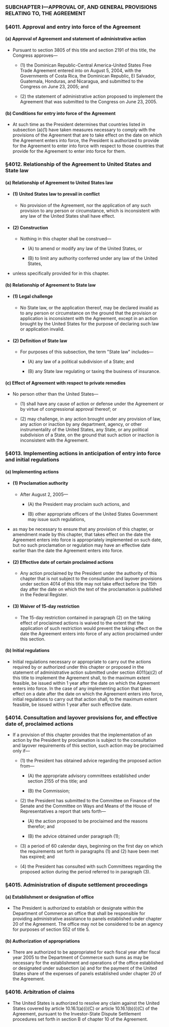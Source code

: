 ### SUBCHAPTER I—APPROVAL OF, AND GENERAL PROVISIONS RELATING TO, THE AGREEMENT

### §4011. Approval and entry into force of the Agreement
#### (a) Approval of Agreement and statement of administrative action
* Pursuant to section 3805 of this title and section 2191 of this title, the Congress approves—

  * (1) the Dominican Republic-Central America-United States Free Trade Agreement entered into on August 5, 2004, with the Governments of Costa Rica, the Dominican Republic, El Salvador, Guatemala, Honduras, and Nicaragua, and submitted to the Congress on June 23, 2005; and

  * (2) the statement of administrative action proposed to implement the Agreement that was submitted to the Congress on June 23, 2005.

#### (b) Conditions for entry into force of the Agreement
* At such time as the President determines that countries listed in subsection (a)(1) have taken measures necessary to comply with the provisions of the Agreement that are to take effect on the date on which the Agreement enters into force, the President is authorized to provide for the Agreement to enter into force with respect to those countries that provide for the Agreement to enter into force for them.

### §4012. Relationship of the Agreement to United States and State law
#### (a) Relationship of Agreement to United States law
* #### (1) United States law to prevail in conflict
  * No provision of the Agreement, nor the application of any such provision to any person or circumstance, which is inconsistent with any law of the United States shall have effect.

* #### (2) Construction
  * Nothing in this chapter shall be construed—

    * (A) to amend or modify any law of the United States, or

    * (B) to limit any authority conferred under any law of the United States,


* unless specifically provided for in this chapter.

#### (b) Relationship of Agreement to State law
* #### (1) Legal challenge
  * No State law, or the application thereof, may be declared invalid as to any person or circumstance on the ground that the provision or application is inconsistent with the Agreement, except in an action brought by the United States for the purpose of declaring such law or application invalid.

* #### (2) Definition of State law
  * For purposes of this subsection, the term "State law" includes—

    * (A) any law of a political subdivision of a State; and

    * (B) any State law regulating or taxing the business of insurance.

#### (c) Effect of Agreement with respect to private remedies
* No person other than the United States—

  * (1) shall have any cause of action or defense under the Agreement or by virtue of congressional approval thereof; or

  * (2) may challenge, in any action brought under any provision of law, any action or inaction by any department, agency, or other instrumentality of the United States, any State, or any political subdivision of a State, on the ground that such action or inaction is inconsistent with the Agreement.

### §4013. Implementing actions in anticipation of entry into force and initial regulations
#### (a) Implementing actions
* #### (1) Proclamation authority
  * After August 2, 2005—

    * (A) the President may proclaim such actions, and

    * (B) other appropriate officers of the United States Government may issue such regulations,


* as may be necessary to ensure that any provision of this chapter, or amendment made by this chapter, that takes effect on the date the Agreement enters into force is appropriately implemented on such date, but no such proclamation or regulation may have an effective date earlier than the date the Agreement enters into force.

* #### (2) Effective date of certain proclaimed actions
  * Any action proclaimed by the President under the authority of this chapter that is not subject to the consultation and layover provisions under section 4014 of this title may not take effect before the 15th day after the date on which the text of the proclamation is published in the Federal Register.

* #### (3) Waiver of 15-day restriction
  * The 15-day restriction contained in paragraph (2) on the taking effect of proclaimed actions is waived to the extent that the application of such restriction would prevent the taking effect on the date the Agreement enters into force of any action proclaimed under this section.

#### (b) Initial regulations
* Initial regulations necessary or appropriate to carry out the actions required by or authorized under this chapter or proposed in the statement of administrative action submitted under section 4011(a)(2) of this title to implement the Agreement shall, to the maximum extent feasible, be issued within 1 year after the date on which the Agreement enters into force. In the case of any implementing action that takes effect on a date after the date on which the Agreement enters into force, initial regulations to carry out that action shall, to the maximum extent feasible, be issued within 1 year after such effective date.

### §4014. Consultation and layover provisions for, and effective date of, proclaimed actions
* If a provision of this chapter provides that the implementation of an action by the President by proclamation is subject to the consultation and layover requirements of this section, such action may be proclaimed only if—

  * (1) the President has obtained advice regarding the proposed action from—

    * (A) the appropriate advisory committees established under section 2155 of this title; and

    * (B) the Commission;


  * (2) the President has submitted to the Committee on Finance of the Senate and the Committee on Ways and Means of the House of Representatives a report that sets forth—

    * (A) the action proposed to be proclaimed and the reasons therefor; and

    * (B) the advice obtained under paragraph (1);


  * (3) a period of 60 calendar days, beginning on the first day on which the requirements set forth in paragraphs (1) and (2) have been met has expired; and

  * (4) the President has consulted with such Committees regarding the proposed action during the period referred to in paragraph (3).

### §4015. Administration of dispute settlement proceedings
#### (a) Establishment or designation of office
* The President is authorized to establish or designate within the Department of Commerce an office that shall be responsible for providing administrative assistance to panels established under chapter 20 of the Agreement. The office may not be considered to be an agency for purposes of section 552 of title 5.

#### (b) Authorization of appropriations
* There are authorized to be appropriated for each fiscal year after fiscal year 2005 to the Department of Commerce such sums as may be necessary for the establishment and operations of the office established or designated under subsection (a) and for the payment of the United States share of the expenses of panels established under chapter 20 of the Agreement.

### §4016. Arbitration of claims
* The United States is authorized to resolve any claim against the United States covered by article 10.16.1(a)(i)(C) or article 10.16.1(b)(i)(C) of the Agreement, pursuant to the Investor-State Dispute Settlement procedures set forth in section B of chapter 10 of the Agreement.